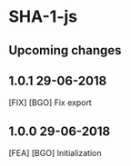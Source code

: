 # SHA-1-js

## Upcoming changes

## 1.0.1 29-06-2018
[FIX] [BGO] Fix export

## 1.0.0 29-06-2018
[FEA] [BGO] Initialization
